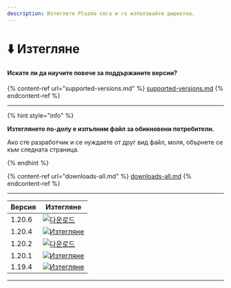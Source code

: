 ```yaml
---
description: Изтеглете Plazma сега и го използвайте директно.
---
```


# ⬇️ Изтегляне

#### Искате ли да научите повече за поддържаните версии?

{% content-ref url="supported-versions.md" %}
[supported-versions.md](supported-versions.md)
{% endcontent-ref %}

***

{% hint style="info" %}

**Изтеглянето по-долу е изпълним файл за обикновени потребители.**

Ако сте разработчик и се нуждаете от друг вид файл, моля, обърнете се към следната страница.

{% endhint %}

{% content-ref url="downloads-all.md" %}
[downloads-all.md](downloads-all.md)
{% endcontent-ref %}

***

<table data-view="cards">
    <thead>
        <tr>
            <th>Версия</th>
            <th>Изтегляне</th>
        </tr>
    </thead>
    <tbody>
        <tr>
            <td>1.20.6</td>
            <td><a href="https://dl.plazmamc.org/1.20.6/">
 <img src="https://badge.plazmamc.org/1/다운로드" alt="다운로드">
 </a></td>
        </tr>
        <tr>
            <td>1.20.4</td>
            <td><a href="https://dl.plazmamc.org/1.20.4/1">
 <img src="https://badge.plazmamc.org/2/Изтегляне" alt="Изтегляне">
 </a></td>
        </tr>
        <tr>
            <td>1.20.2</td>
            <td><a href="https://dl.plazmamc.org/1.20.2/1">
                <img src="https://badge.plazmamc.org/4/다운로드" alt="다운로드">
            </a></td>
        </tr>
        <tr>
            <td>1.20.1</td>
            <td><a href="https://dl.plazmamc.org/1.20.1/1">
 <img src="https://badge.plazmamc.org/4/Изтегляне" alt="Изтегляне">
 </a></td>
        </tr>
        <tr>
            <td>1.19.4</td>
            <td><a href="https://dl.plazmamc.org/1.19.4/1">
 <img src="https://badge.plazmamc.org/4/Изтегляне" alt="Изтегляне">
 </a></td>
        </tr>
    </tbody>
</table>

***
